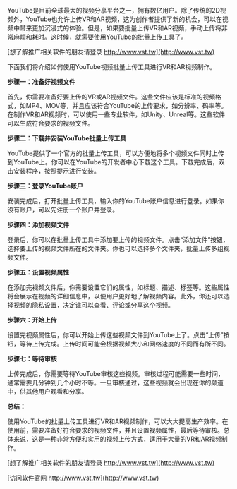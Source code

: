 YouTube是目前全球最大的视频分享平台之一，拥有数亿用户。除了传统的2D视频外，YouTube也允许上传VR和AR视频，这为创作者提供了新的机会，可以在视频中带来更加沉浸式的体验。但是，如果要批量上传VR和AR视频，手动上传将非常麻烦和耗时。这时候，就需要使用YouTube的批量上传工具了。

[想了解推广相关软件的朋友请登录 http://www.vst.tw](http://www.vst.tw)

下面我们将介绍如何使用YouTube视频批量上传工具进行VR和AR视频制作。

**步骤一：准备好视频文件**

首先，你需要准备好要上传的VR或AR视频文件。这些文件应该是标准的视频格式，如MP4、MOV等，并且应该符合YouTube的上传要求，如分辨率、码率等。在制作VR和AR视频时，可以使用一些专业软件，如Unity、Unreal等。这些软件可以生成符合要求的视频文件。

**步骤二：下载并安装YouTube批量上传工具**

YouTube提供了一个官方的批量上传工具，可以方便地将多个视频文件同时上传到YouTube上。你可以在YouTube的开发者中心下载这个工具。下载完成后，双击安装程序，按照提示进行安装。

**步骤三：登录YouTube账户**

安装完成后，打开批量上传工具，输入你的YouTube账户信息进行登录。如果你没有账户，可以先注册一个账户并登录。

**步骤四：添加视频文件**

登录后，你可以在批量上传工具中添加要上传的视频文件。点击“添加文件”按钮，选择要上传的视频文件所在的文件夹。你也可以选择多个文件夹，批量上传多组视频文件。

**步骤五：设置视频属性**

在添加完视频文件后，你需要设置它们的属性，如标题、描述、标签等。这些属性将会展示在视频的详细信息中，以便用户更好地了解视频内容。此外，你还可以选择视频的隐私设置，决定谁可以查看、评论或分享这个视频。

**步骤六：开始上传**

设置完视频属性后，你可以开始上传这些视频文件到YouTube上了。点击“上传”按钮，等待上传完成。上传时间可能会根据视频大小和网络速度的不同而有所不同。

**步骤七：等待审核**

上传完成后，你需要等待YouTube审核这些视频。审核过程可能需要一些时间，通常需要几分钟到几个小时不等。一旦审核通过，这些视频就会出现在你的频道中，供其他用户观看和分享。

**总结：**

使用YouTube的批量上传工具进行VR和AR视频制作，可以大大提高生产效率。在使用前，需要准备好符合要求的视频文件，并且设置视频属性，最后等待审核。总体来说，这是一种非常方便和实用的视频上传方式，适用于大量的VR和AR视频制作。

[想了解推广相关软件的朋友请登录 http://www.vst.tw](http://www.vst.tw)


[访问软件官网 http://www.vst.tw](http://www.vst.tw)
